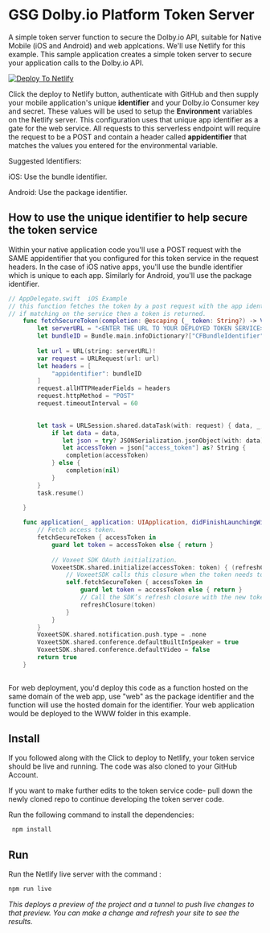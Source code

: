# GSG Dolby.io Platform Token Server

  

A simple token server function to secure the Dolby.io API, suitable for Native Mobile (iOS and Android) and web applcations. We'll use Netlify for this example.  This sample application creates a simple token server to secure your application calls to the Dolby.io API.

  

[![Deploy To Netlify](https://www.netlify.com/img/deploy/button.svg)](https://app.netlify.com/start/deploy?repository=ttps://github.com/dolbyio-samples/comms-sdk-platform-token-service)


Click the deploy to Netlify button, authenticate with GitHub and then supply your mobile application's unique **identifier** and your Dolby.io Consumer key and secret. These values will be used to setup the **Environment** variables on the Netlify server.   This configuration uses that unique app identifier as a gate for the web service.  All requests to this serverless endpoint will require the request to be a POST and contain a header called **appidentifier** that matches the values you entered for the environmental variable. 

Suggested Identifiers:

iOS:
Use the bundle identifier.
 
Android:
Use the package identifier.

## How to use the unique identifier to help secure the token service


Within your native application code you'll use a POST request with the SAME appidentifier that you configured for this token service in the request headers. In the case of iOS native apps, you'll use the bundle identifier which is unique to each app. Similarly for Android, you'll use the package identifier.

```Swift
// AppDelegate.swift  iOS Example
// this function fetches the token by a post request with the app identifier, 
// if matching on the service then a token is returned.
    func fetchSecureToken(completion: @escaping (_ token: String?) -> Void) {
        let serverURL = "<ENTER THE URL TO YOUR DEPLOYED TOKEN SERVICE>"  
        let bundleID = Bundle.main.infoDictionary?["CFBundleIdentifier"] as! String
        
        let url = URL(string: serverURL)!
        var request = URLRequest(url: url)
        let headers = [
            "appidentifier": bundleID
        ]
        request.allHTTPHeaderFields = headers
        request.httpMethod = "POST"
        request.timeoutInterval = 60

        
        let task = URLSession.shared.dataTask(with: request) { data, _, _ in
            if let data = data,
               let json = try? JSONSerialization.jsonObject(with: data) as? [String: Any],
               let accessToken = json["access_token"] as? String {
                completion(accessToken)
            } else {
                completion(nil)
            }
        }
        task.resume()
        
    }

    func application(_ application: UIApplication, didFinishLaunchingWithOptions launchOptions: [UIApplication.LaunchOptionsKey: Any]?) -> Bool {
        // Fetch access token.
        fetchSecureToken { accessToken in
            guard let token = accessToken else { return }
            
            // Voxeet SDK OAuth initialization.
            VoxeetSDK.shared.initialize(accessToken: token) { (refreshClosure, isExpired) in
                // VoxeetSDK calls this closure when the token needs to be refreshed.
                self.fetchSecureToken { accessToken in
                    guard let token = accessToken else { return }
                    // Call the SDK’s refresh closure with the new token
                    refreshClosure(token)
                }
            }
        }
        VoxeetSDK.shared.notification.push.type = .none
        VoxeetSDK.shared.conference.defaultBuiltInSpeaker = true
        VoxeetSDK.shared.conference.defaultVideo = false
        return true
    }
    
```
  

For web deployment, you'd deploy this code as a function hosted on the same domain of the web app, use "web" as the package identifier and the function will use the hosted domain for the identifier. Your web application would be deployed to the WWW folder in this example.

  
  
## Install

 If you followed along with the Click to deploy to Netlify, your token service should be live and running.  The code was also cloned to your GitHub Account.
 
 If you want to make further edits to the token service code- pull down the newly cloned repo to continue developing the token server code. 
 
Run the following command to install the dependencies:
 
```bash
 npm install
```
  

## Run
 
Run the Netlify live server with the command :
 
```bash
npm run live
```
*This deploys a preview of the project and a tunnel to push live changes to that preview. 
You can make a change and refresh your site to see the results.*